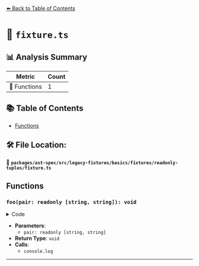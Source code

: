 [⬅️ Back to Table of Contents](../../../../../../../index.md)

# 📄 `fixture.ts`

## 📊 Analysis Summary

| Metric | Count |
|--------|-------|
| 🔧 Functions | 1 |

## 📚 Table of Contents

- [Functions](#functions)

## 🛠️ File Location:
📂 **`packages/ast-spec/src/legacy-fixtures/basics/fixtures/readonly-tuples/fixture.ts`**

## Functions

### `foo(pair: readonly [string, string]): void`

<details><summary>Code</summary>

```ts
function foo(pair: readonly [string, string]) {
  console.log(pair[0]); // okay
  pair[1] = 'hello!'; // error
}
```
</details>

- **Parameters**:
  - `pair: readonly [string, string]`
- **Return Type**: `void`
- **Calls**:
  - `console.log`

---